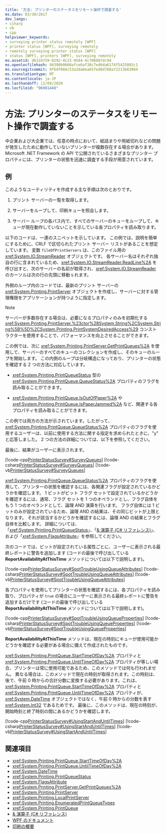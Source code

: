 ```yaml
---
title: '方法: プリンターのステータスをリモート操作で調査する'
ms.date: 03/30/2017
dev_langs:
- csharp
- vb
- cpp
helpviewer_keywords:
- surveying printer status remotely [WPF]
- printer status [WPF], surveying remotely
- remotely surveying printer status [WPF]
- status [WPF], printers [WPF], surveying remotely
ms.assetid: d6324759-8292-4c23-9584-9c708887dc94
ms.openlocfilehash: 94390b0660afce6af38c7ed6da6174f5425802c1
ms.sourcegitcommit: 9f6df084c53a3da0ea657ed0d708a72213683084
ms.translationtype: MT
ms.contentlocale: ja-JP
ms.lasthandoff: 12/09/2020
ms.locfileid: "96981448"
---
```

# <a name="how-to-remotely-survey-the-status-of-printers"></a>方法: プリンターのステータスをリモート操作で調査する
中企業および大企業では、任意の時点において、紙詰まりや用紙切れなどの問題が発生したために動作していないプリンターが複数存在する場合があります。 Microsoft .NET Framework の API で公開されているさまざまなプリンター プロパティには、プリンターの状態を迅速に調査する手段が用意されています。  
  
## <a name="example"></a>例  
 このようなユーティリティを作成する主な手順は次のとおりです。  
  
1. プリント サーバーの一覧を取得します。  
  
2. サーバーをループして、印刷キューを照会します。  
  
3. サーバー ループの各パス内で、すべてのサーバーのキューをループして、キューが現在動作していないことを示している各プロパティを読み取ります。  
  
 以下のコードは、一連のスニペットを示しています。 この例では、説明を簡単にするために、CRLF で区切られたプリント サーバー リストがあることを想定しています。 変数 `fileOfPrintServers` は、このファイル用の <xref:System.IO.StreamReader> オブジェクトです。 各サーバー名はそれぞれ独自の行に含まれているため、<xref:System.IO.StreamReader.ReadLine%2A> を呼び出すと、次のサーバーの名前が取得され、<xref:System.IO.StreamReader> のカーソルは次の行の先頭に移動ｓれます。  
  
 外側のループ内のコードでは、最新のプリント サーバーの <xref:System.Printing.PrintServer> オブジェクトを作成し、サーバーに対する管理権限をアプリケーションが持つように指定します。  
  
> [!NOTE]
> サーバーが多数存在する場合は、必要になるプロパティのみを初期化する <xref:System.Printing.PrintServer.%23ctor%28System.String%2CSystem.String%5B%5D%2CSystem.Printing.PrintSystemDesiredAccess%29> コンストラクターを使用することで、パフォーマンスを向上させることができます。  
  
 この例では、次に <xref:System.Printing.PrintServer.GetPrintQueues%2A> を使用して、サーバーのすべてのキューのコレクションを作成し、そのキューのループを開始します。 この内側のループは分岐構造になっており、プリンターの状態を確認する 2 つの方法に対応しています。  
  
- <xref:System.Printing.PrintQueueStatus> 型の <xref:System.Printing.PrintQueue.QueueStatus%2A> プロパティのフラグを読み取ることができます。  
  
- <xref:System.Printing.PrintQueue.IsOutOfPaper%2A> や <xref:System.Printing.PrintQueue.IsPaperJammed%2A> など、関連する各プロパティを読み取ることができます。  
  
 この例では両方の方法が示されています。したがって、<xref:System.Printing.PrintQueue.QueueStatus%2A> プロパティのフラグを使用するユーザーは、以前に使用する方法に関する指定を求められたときに、"y" と応答しました。 2 つの方法の詳細については、以下を参照してください。  
  
 最後に、結果がユーザーに表示されます。  
  
 [!code-cpp[PrinterStatusSurvey#SurveyQueues](~/samples/snippets/cpp/VS_Snippets_Wpf/PrinterStatusSurvey/CPP/Program.cpp#surveyqueues)]
 [!code-csharp[PrinterStatusSurvey#SurveyQueues](~/samples/snippets/csharp/VS_Snippets_Wpf/PrinterStatusSurvey/CSharp/Program.cs#surveyqueues)]
 [!code-vb[PrinterStatusSurvey#SurveyQueues](~/samples/snippets/visualbasic/VS_Snippets_Wpf/PrinterStatusSurvey/visualbasic/program.vb#surveyqueues)]  
  
 <xref:System.Printing.PrintQueue.QueueStatus%2A> プロパティのフラグを使用して、プリンターの状態を確認するには、各関連フラグが設定されているかどうかを確認します。 1 ビットがビット フラグ セットで設定されているかどうかを確認するには、通常、フラグ セットを 1 つのオペランドとし、フラグ自体をもう 1 つのオペランドとして、論理 AND 演算を行います。 フラグ自体には 1 ビットのみが設定されているため、論理 AND の結果は、その同じビットが上限となります。 それが該当するかどうかを確認するには、論理 AND の結果とフラグ自体を比較します。 詳細については、「<xref:System.Printing.PrintQueueStatus>」、「[& 演算子 (C# リファレンス)](/dotnet/csharp/language-reference/operators/bitwise-and-shift-operators#logical-and-operator-)」、および「<xref:System.FlagsAttribute>」を参照してください。  
  
 次のコードでは、ビットが設定されている属性ごとに、ユーザーに表示される最終レポートに警告を追加します (コードの最後で呼び出している **ReportAvailabilityAtThisTime** メソッドについては以下で説明します)。  
  
 [!code-cpp[PrinterStatusSurvey#SpotTroubleUsingQueueAttributes](~/samples/snippets/cpp/VS_Snippets_Wpf/PrinterStatusSurvey/CPP/Program.cpp#spottroubleusingqueueattributes)]
 [!code-csharp[PrinterStatusSurvey#SpotTroubleUsingQueueAttributes](~/samples/snippets/csharp/VS_Snippets_Wpf/PrinterStatusSurvey/CSharp/Program.cs#spottroubleusingqueueattributes)]
 [!code-vb[PrinterStatusSurvey#SpotTroubleUsingQueueAttributes](~/samples/snippets/visualbasic/VS_Snippets_Wpf/PrinterStatusSurvey/visualbasic/program.vb#spottroubleusingqueueattributes)]  
  
 各プロパティを使用してプリンターの状態を確認するには、各プロパティを読み取り、プロパティが `true` の場合にユーザーに表示される最終レポートに警告を追加するだけです (コードの最後で呼び出している **ReportAvailabilityAtThisTime** メソッドについては以下で説明します)。  
  
 [!code-cpp[PrinterStatusSurvey#SpotTroubleUsingQueueProperties](~/samples/snippets/cpp/VS_Snippets_Wpf/PrinterStatusSurvey/CPP/Program.cpp#spottroubleusingqueueproperties)]
 [!code-csharp[PrinterStatusSurvey#SpotTroubleUsingQueueProperties](~/samples/snippets/csharp/VS_Snippets_Wpf/PrinterStatusSurvey/CSharp/Program.cs#spottroubleusingqueueproperties)]
 [!code-vb[PrinterStatusSurvey#SpotTroubleUsingQueueProperties](~/samples/snippets/visualbasic/VS_Snippets_Wpf/PrinterStatusSurvey/visualbasic/program.vb#spottroubleusingqueueproperties)]  
  
 **ReportAvailabilityAtThisTime** メソッドは、現在の時刻にキューが使用可能かどうかを確認する必要がある場合に備えて作成されたものです。  
  
 <xref:System.Printing.PrintQueue.StartTimeOfDay%2A> プロパティと <xref:System.Printing.PrintQueue.UntilTimeOfDay%2A> プロパティが等しい場合、プリンターは常に使用可能であるため、このメソッドでは何も行われません。 異なる場合は、このメソッドで現在の時刻が取得されます。この時刻は、後で、午前 0 時からの合計分数に変換する必要があります。これは、<xref:System.Printing.PrintQueue.StartTimeOfDay%2A> プロパティと <xref:System.Printing.PrintQueue.UntilTimeOfDay%2A> プロパティが、<xref:System.DateTime> オブジェクトではなく、午前 0 時からの分数を表す <xref:System.Int32> であるためです。 最後に、このメソッドは、現在の時刻が、開始時刻と終了時刻の間にあるかどうかを確認します。  
  
 [!code-cpp[PrinterStatusSurvey#UsingStartAndUntilTimes](~/samples/snippets/cpp/VS_Snippets_Wpf/PrinterStatusSurvey/CPP/Program.cpp#usingstartanduntiltimes)]
 [!code-csharp[PrinterStatusSurvey#UsingStartAndUntilTimes](~/samples/snippets/csharp/VS_Snippets_Wpf/PrinterStatusSurvey/CSharp/Program.cs#usingstartanduntiltimes)]
 [!code-vb[PrinterStatusSurvey#UsingStartAndUntilTimes](~/samples/snippets/visualbasic/VS_Snippets_Wpf/PrinterStatusSurvey/visualbasic/program.vb#usingstartanduntiltimes)]  
  
## <a name="see-also"></a>関連項目

- <xref:System.Printing.PrintQueue.StartTimeOfDay%2A>
- <xref:System.Printing.PrintQueue.UntilTimeOfDay%2A>
- <xref:System.DateTime>
- <xref:System.Printing.PrintQueueStatus>
- <xref:System.FlagsAttribute>
- <xref:System.Printing.PrintServer.GetPrintQueues%2A>
- <xref:System.Printing.PrintServer>
- <xref:System.Printing.LocalPrintServer>
- <xref:System.Printing.EnumeratedPrintQueueTypes>
- <xref:System.Printing.PrintQueue>
- [& 演算子 (C# リファレンス)](/dotnet/csharp/language-reference/operators/bitwise-and-shift-operators#logical-and-operator-)
- [WPF のドキュメント](documents-in-wpf.md)
- [印刷の概要](printing-overview.md)
